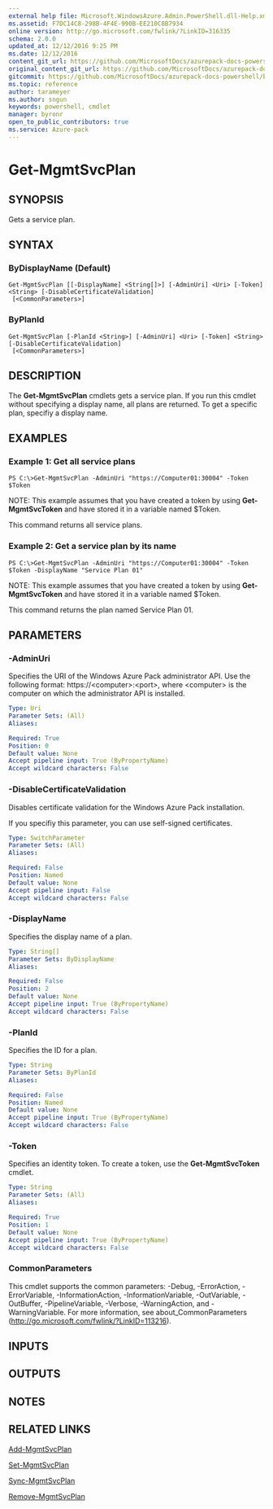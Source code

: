 ```yaml
---
external help file: Microsoft.WindowsAzure.Admin.PowerShell.dll-Help.xml
ms.assetid: F7DC14C8-298B-4F4E-990B-EE210C8B7934
online version: http://go.microsoft.com/fwlink/?LinkID=316335
schema: 2.0.0
updated_at: 12/12/2016 9:25 PM
ms.date: 12/12/2016
content_git_url: https://github.com/MicrosoftDocs/azurepack-docs-powershell/blob/master/AzurePack-cmdlets/Administration/v1.0/Get-MgmtSvcPlan.md
original_content_git_url: https://github.com/MicrosoftDocs/azurepack-docs-powershell/blob/master/AzurePack-cmdlets/Administration/v1.0/Get-MgmtSvcPlan.md
gitcommit: https://github.com/MicrosoftDocs/azurepack-docs-powershell/blob/b83cde31c8e8df3140400b62cc6698cfc8f37a47/AzurePack-cmdlets/Administration/v1.0/Get-MgmtSvcPlan.md
ms.topic: reference
author: tarameyer
ms.author: sngun
keywords: powershell, cmdlet
manager: byronr
open_to_public_contributors: true
ms.service: Azure-pack
---
```


# Get-MgmtSvcPlan

## SYNOPSIS
Gets a service plan.

## SYNTAX

### ByDisplayName (Default)
```
Get-MgmtSvcPlan [[-DisplayName] <String[]>] [-AdminUri] <Uri> [-Token] <String> [-DisableCertificateValidation]
 [<CommonParameters>]
```

### ByPlanId
```
Get-MgmtSvcPlan [-PlanId <String>] [-AdminUri] <Uri> [-Token] <String> [-DisableCertificateValidation]
 [<CommonParameters>]
```

## DESCRIPTION
The **Get-MgmtSvcPlan** cmdlets gets a service plan.
If you run this cmdlet without specifying a display name, all plans are returned.
To get a specific plan, specifiy a display name.

## EXAMPLES

### Example 1: Get all service plans
```
PS C:\>Get-MgmtSvcPlan -AdminUri "https://Computer01:30004" -Token $Token
```

NOTE: This example assumes that you have created a token by using **Get-MgmtSvcToken** and have stored it in a variable named $Token.

This command returns all service plans.

### Example 2: Get a service plan by its name
```
PS C:\>Get-MgmtSvcPlan -AdminUri "https://Computer01:30004" -Token $Token -DisplayName "Service Plan 01"
```

NOTE: This example assumes that you have created a token by using **Get-MgmtSvcToken** and have stored it in a variable named $Token.

This command returns the plan named Service Plan 01.

## PARAMETERS

### -AdminUri
Specifies the URI of the Windows Azure Pack administrator API.
Use the following format: https://\<computer\>:\<port\>, where \<computer\> is the computer on which the administrator API is installed.

```yaml
Type: Uri
Parameter Sets: (All)
Aliases: 

Required: True
Position: 0
Default value: None
Accept pipeline input: True (ByPropertyName)
Accept wildcard characters: False
```

### -DisableCertificateValidation
Disables certificate validation for the Windows Azure Pack installation.

If you specifiy this parameter, you can use self-signed certificates.

```yaml
Type: SwitchParameter
Parameter Sets: (All)
Aliases: 

Required: False
Position: Named
Default value: None
Accept pipeline input: False
Accept wildcard characters: False
```

### -DisplayName
Specifies the display name of a plan.

```yaml
Type: String[]
Parameter Sets: ByDisplayName
Aliases: 

Required: False
Position: 2
Default value: None
Accept pipeline input: True (ByPropertyName)
Accept wildcard characters: False
```

### -PlanId
Specifies the ID for a plan.

```yaml
Type: String
Parameter Sets: ByPlanId
Aliases: 

Required: False
Position: Named
Default value: None
Accept pipeline input: True (ByPropertyName)
Accept wildcard characters: False
```

### -Token
Specifies an identity token.
To create a token, use the **Get-MgmtSvcToken** cmdlet.

```yaml
Type: String
Parameter Sets: (All)
Aliases: 

Required: True
Position: 1
Default value: None
Accept pipeline input: True (ByPropertyName)
Accept wildcard characters: False
```

### CommonParameters
This cmdlet supports the common parameters: -Debug, -ErrorAction, -ErrorVariable, -InformationAction, -InformationVariable, -OutVariable, -OutBuffer, -PipelineVariable, -Verbose, -WarningAction, and -WarningVariable. For more information, see about_CommonParameters (http://go.microsoft.com/fwlink/?LinkID=113216).

## INPUTS

## OUTPUTS

## NOTES

## RELATED LINKS

[Add-MgmtSvcPlan](xref:Administration/v1.0/Add-MgmtSvcPlan.md)

[Set-MgmtSvcPlan](xref:Administration/v1.0/Set-MgmtSvcPlan.md)

[Sync-MgmtSvcPlan](xref:Administration/v1.0/Sync-MgmtSvcPlan.md)

[Remove-MgmtSvcPlan](xref:Administration/v1.0/Remove-MgmtSvcPlan.md)


